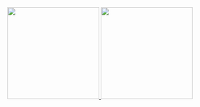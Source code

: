<div align="center">
  <a href="https://github.com/gumanzanoo">
  <img height="210em" src="https://github-readme-stats.vercel.app/api?username=gumanzanoo&show_icons=true&theme=dark&include_all_commits=true&count_private=true"/>
  <img height="210em" src="https://github-readme-stats.vercel.app/api/top-langs/?username=gumanzanoo&layout=compact&langs_count=7&theme=dark"/>
</div>
